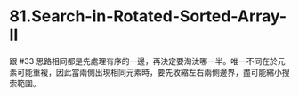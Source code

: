 # 81.Search-in-Rotated-Sorted-Array-II

跟 #33 思路相同都是先處理有序的一邊，再決定要淘汰哪一半。唯一不同在於元素可能重複，因此當兩側出現相同元素時，要先收縮左右兩側邊界，盡可能縮小搜索範圍。
